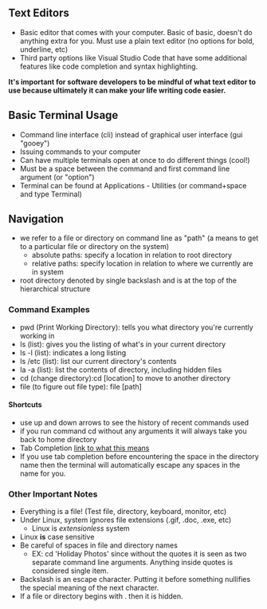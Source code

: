 ## Text Editors

- Basic editor that comes with your computer. Basic of basic, doesn't do anything extra for you. Must use a plain text editor (no options for bold, underline, etc)
- Third party options like Visual Studio Code that have some additional features like code completion and syntax highlighting. 

**It's important for software developers to be mindful of what text editor to use because ultimately it can make your life writing code easier.**

## Basic Terminal Usage

- Command line interface (cli) instead of graphical user interface (gui "gooey")
- Issuing commands to your computer
- Can have multiple terminals open at once to do different things (cool!)
- Must be a space between the command and first command line argument (or "option")
- Terminal can be found at Applications - Utilities (or command+space and type Terminal)

## Navigation 

- we refer to a file or directory on command line as "path" (a means to get to a particular file or directory on the system) 
  - absolute paths: specify a location in relation to root directory
  - relative paths: specify location in relation to where we currently are in system
- root directory denoted by single backslash and is at the top of the hierarchical structure

### Command Examples

 - pwd (Print Working Directory): tells you what directory you're currently working in
 - ls (list): gives you the listing of what's in your current directory
 - ls -l (list): indicates a long listing
 - ls /etc (list): list our current directory's contents
 - la -a (list): list the contents of directory, including hidden files 
 - cd (change directory):cd [location] to move to another directory
 - file (to figure out file type): file [path]
 
 
 #### Shortcuts
 
 - use up and down arrows to see the history of recent commands used 
 - if you run command cd without any arguments it will always take you back to home directory
 - Tab Completion [link to what this means](https://ryanstutorials.net/linuxtutorial/navigation.php)
 - If you use tab completion before encountering the space in the directory name then the terminal will automatically escape any spaces in the name for you.
 
 ### Other Important Notes
 
 - Everything is a file! (Test file, directory, keyboard, monitor, etc)
 - Under Linux, system ignores file extensions (.gif, .doc, .exe, etc)
   - Linux is *extensionless* system
 - Linux **is** case sensitive
 - Be careful of spaces in file and directory names
   - EX: cd 'Holiday Photos' since without the quotes it is seen as two separate command line arguments. Anything inside quotes is considered single item. 
 - Backslash is an escape character. Putting it before something nullifies the special meaning of the next character. 
 - If a file or directory begins with . then it is hidden. 
 


